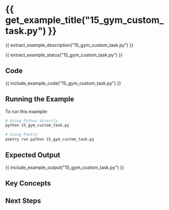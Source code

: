 # {{ get_example_title("15_gym_custom_task.py") }}

{{ extract_example_description("15_gym_custom_task.py") }}

{{ extract_example_status("15_gym_custom_task.py") }}

## Code

{{ include_example_code("15_gym_custom_task.py") }}

## Running the Example

To run this example:

```bash
# Using Python directly
python 15_gym_custom_task.py

# Using Poetry
poetry run python 15_gym_custom_task.py
```

## Expected Output

{{ include_example_output("15_gym_custom_task.py") }}

## Key Concepts

<!-- This section should be manually filled in with key concepts demonstrated by the example -->

## Next Steps

<!-- This section should be manually filled in with links to related examples or documentation --> 